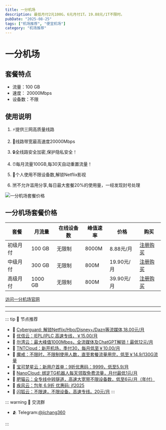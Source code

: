 ```yaml
---
title: 一分机场
description: 最低月付2元100G，6元月付1T。19.88元/1T不限时。
pubDate: "2025-08-25"
tags: ["机场推荐", "便宜机场"]
category: "机场推荐"
---
```

# 一分机场
    
## 套餐特点

- 流量：100 GB
- 速度： 20000Mbps
- 设备数：不限

## 使用说明

1. ⚡️提供三网高质量线路

2. 🚀线路带宽最高速度20000Mbps

3. 🔒全线路安全加密,保护隐私安全！

4. ⏰每月流量100GB,每30天自动重置流量！

5. 🎥个人使用不限设备数,解锁Netflix影视

6. 🈲不允许滥用分享,每日最大套餐20%的使用量，一经发现封号处理

![一分机场套餐价格](/assets/1fen.jpp "一分机场套餐价格")

## 一分机场套餐价格

| 套餐 | 月流量 | 在线设备数 | 峰值速率 | 价格 | 购买 |
| --- | --- | --- | --- | --- | --- |
| 初级月付 | 100 GB | 无限制 | 8000M | 8.88元/月 | [注册购买](https://a.suola.link/1fen) |
| 中级月付 | 300 GB | 无限制 | 800M | 19.90元/月 | [注册购买](https://a.suola.link/1fen) |
| 高级月付 | 1000 GB | 无限制 | 800M | 39.90元/月 |  [注册购买](https://a.suola.link/1fen) |


[访问一分机场官网](https://a.suola.link/1fen)

---------
---------

::: tip 🎉 节点推荐
- 🚀 [Cyberguard: 解锁Netflix/Hbo/Disney+/Dazn等流媒体,18.00元/月](https://www.cyberguard.best/#/register?code=XsreC0T5)<br>
- 🚀 [优信云：IEPL/IPLC 高速专线，￥15.00/月](https://www.优信云.com/#/register?code=JRtE5uIV)<br>
- 🚀 [尔湾云：最大峰值1000Mbps，全流媒体及ChatGPT解锁！最低12元/月](https://erwan6.net/auth/register?code=BoObCd)<br>
- 🚀 [TNTCloud：新开机场，季付30，每月低至￥10.00/月](https://haibing822.tntvipaff.cc/#/register?code=GtjJVgml)<br>
- 🚀 [魔戒：不限时，不限制使用人数，直至套餐流量用完，低至￥14.9/130G流量](https://mojie.app/#/register?code=sSdtPtLo)<br>
- 🚀 [宝可梦星云：新用户首单：9折优惠码：9999，低至5.9/月 ](https://love.521pokemon.com/register?code=56ERkkxp)<br>
- 🚀 [NanoCloud: 绑定TG机器人每天领取免费流量，月付最低1元/月](https://edu.uodoo.bid/auth/register?code=JMiOQDHf)<br>
- 🚀 [肥猫云：全专线中转隧道，高速大宽带不限设备数，低至6元/月（年付）](https://fchb1188.fcvipaff.cc/register?aff=X1vZd2wf)<br>
- 🚀 [疾风云：包年 6.9折 优惠码: jf2025](https://homes.tr25.cn?code=ReCm)<br>
- 🚀 [闪狐云：不限速，不限设备。高速专线。20元/月](https://inv02.ffaff.cc/register?aff=WQApz2pv)
:::

::: warning  💬 交流群

- 🫂 Telegram:[@jichang360](https://t.me/jichang360)

:::
